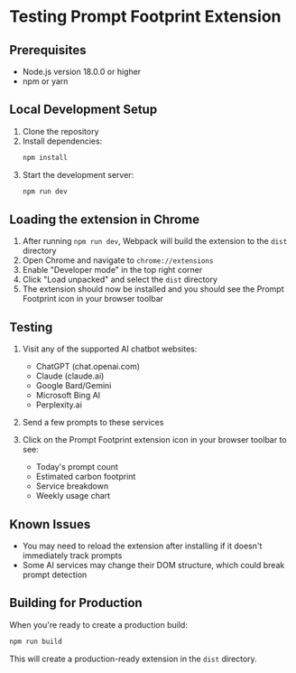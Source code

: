 # Testing Prompt Footprint Extension

## Prerequisites

- Node.js version 18.0.0 or higher
- npm or yarn

## Local Development Setup

1. Clone the repository
2. Install dependencies:
   ```bash
   npm install
   ```
3. Start the development server:
   ```bash
   npm run dev
   ```

## Loading the extension in Chrome

1. After running `npm run dev`, Webpack will build the extension to the `dist` directory
2. Open Chrome and navigate to `chrome://extensions`
3. Enable "Developer mode" in the top right corner
4. Click "Load unpacked" and select the `dist` directory
5. The extension should now be installed and you should see the Prompt Footprint icon in your browser toolbar

## Testing

1. Visit any of the supported AI chatbot websites:
   - ChatGPT (chat.openai.com)
   - Claude (claude.ai)
   - Google Bard/Gemini
   - Microsoft Bing AI
   - Perplexity.ai

2. Send a few prompts to these services

3. Click on the Prompt Footprint extension icon in your browser toolbar to see:
   - Today's prompt count
   - Estimated carbon footprint
   - Service breakdown
   - Weekly usage chart

## Known Issues

- You may need to reload the extension after installing if it doesn't immediately track prompts
- Some AI services may change their DOM structure, which could break prompt detection

## Building for Production

When you're ready to create a production build:

```bash
npm run build
```

This will create a production-ready extension in the `dist` directory.